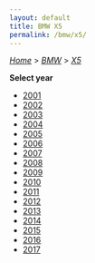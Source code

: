 ```yaml
---
layout: default
title: BMW X5
permalink: /bmw/x5/
---
```

[*Home*](/) > [*BMW*](/bmw/) > [*X5*](/bmw/x5/)

**Select year**

- [2001](/bmw/x5/2001/)
- [2002](/bmw/x5/2002/)
- [2003](/bmw/x5/2003/)
- [2004](/bmw/x5/2004/)
- [2005](/bmw/x5/2005/)
- [2006](/bmw/x5/2006/)
- [2007](/bmw/x5/2007/)
- [2008](/bmw/x5/2008/)
- [2009](/bmw/x5/2009/)
- [2010](/bmw/x5/2010/)
- [2011](/bmw/x5/2011/)
- [2012](/bmw/x5/2012/)
- [2013](/bmw/x5/2013/)
- [2014](/bmw/x5/2014/)
- [2015](/bmw/x5/2015/)
- [2016](/bmw/x5/2016/)
- [2017](/bmw/x5/2017/)
